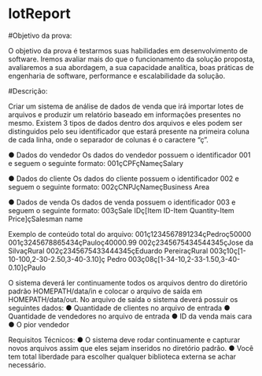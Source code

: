 # lotReport

#Objetivo da prova:

O objetivo da prova é testarmos suas habilidades em desenvolvimento de 
software. Iremos avaliar mais do que o funcionamento da solução proposta, 
avaliaremos a sua abordagem, a sua capacidade analítica, boas práticas de 
engenharia de software, performance e escalabilidade da solução. 

#Descrição:

Criar um sistema de análise de dados de venda que irá importar lotes de arquivos 
e produzir um relatório baseado em informações presentes no mesmo. 
Existem 3 tipos de dados dentro dos arquivos e eles podem ser distinguidos 
pelo seu identificador que estará presente na primeira coluna de cada linha, 
onde o separador de colunas é o caractere “ç”. 

● Dados do vendedor
Os dados do vendedor possuem o identificador 001 e seguem o seguinte formato: 
001çCPFçNameçSalary 

● Dados do cliente 
Os dados do cliente possuem o identificador 002 e seguem o 
seguinte formato: 002çCNPJçNameçBusiness Area 

● Dados de venda 
Os dados de venda possuem o identificador 003 e seguem o 
seguinte formato: 003çSale IDç[Item ID-Item Quantity-Item 
Price]çSalesman name 

Exemplo de conteúdo total do arquivo:
001ç1234567891234çPedroç50000 
001ç3245678865434çPauloç40000.99 
002ç2345675434544345çJose da 
SilvaçRural 
002ç2345675433444345çEduardo 
PereiraçRural 
003ç10ç[1-10-100,2-30-2.50,3-40-3.10]ç 
Pedro 
003ç08ç[1-34-10,2-33-1.50,3-40-0.10]çPaulo

O sistema deverá ler continuamente todos os arquivos dentro do 
diretório padrão HOMEPATH/data/in e colocar o arquivo de saída em 
HOMEPATH/data/out. 
No arquivo de saída o sistema deverá possuir os seguintes dados: 
● Quantidade de clientes no arquivo de entrada 
● Quantidade de vendedores no arquivo de entrada 
● ID da venda mais cara 
● O pior vendedor

Requisitos Técnicos: 
● O sistema deve rodar continuamente e capturar novos arquivos assim que 
eles sejam inseridos no diretório padrão. 
● Você tem total liberdade para escolher qualquer biblioteca externa 
se achar necessário.
